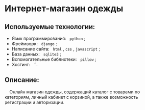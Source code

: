 # Интернет-магазин одежды

## Используемые технологии:
  - Язык программирования: &nbsp; `python` ;
  - Фреймворк: &nbsp; `django` ;
  - Написание сайта: &nbsp; `html` , `css` , `javascript` ;
  - База данных: &nbsp; `sqlite3` ;
  - Вспомогательные библиотеки: &nbsp; `pillow` ;
  - Хостинг: &nbsp; ``.

## Описание:<br>
  
  &nbsp; &nbsp; Онлайн магазин одежды, содержащий каталог с товарами по категориям, личный кабинет с корзиной, а также возможность регистрации и авторизации. 
